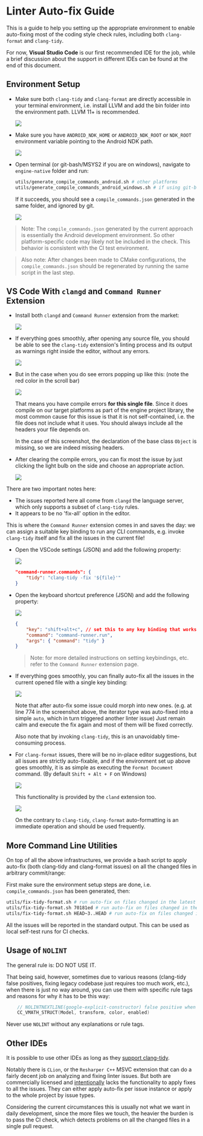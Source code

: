 # Linter Auto-fix Guide

This is a guide to help you setting up the appropriate environment to enable auto-fixing most of the coding style check rules, including both `clang-format` and `clang-tidy`.

For now, **Visual Studio Code** is our first recommended IDE for the job, while a brief discussion about the support in different IDEs can be found at the end of this document.

## Environment Setup

* Make sure both `clang-tidy` and `clang-format` are directly accessible in your terminal environment, i.e. install LLVM and add the bin folder into the environment path. LLVM 11+ is recommended.

    ![](imgs/LLVM.png)

* Make sure you have `ANDROID_NDK_HOME` or `ANDROID_NDK_ROOT` or `NDK_ROOT` environment variable pointing to the Android NDK path.

    ![](imgs/NDK.png)

* Open terminal (or git-bash/MSYS2 if you are on windows), navigate to `engine-native` folder and run:

    ```bash
    utils/generate_compile_commands_android.sh # other platforms
    utils/generate_compile_commands_android_windows.sh # if using git-bash on windows
    ```

    If it succeeds, you should see a `compile_commands.json` generated in the same folder, and ignored by git.

    ![](imgs/compile_commands.png)

> Note: The `compile_commands.json` generated by the current approach is essentially the Android development environment. So other platform-specific code may likely not be included in the check. This behavior is consistent with the CI test environment.

> Also note: After changes been made to CMake configurations, the `compile_commands.json` should be regenerated by running the same script in the last step.

## VS Code With `clangd` and `Command Runner` Extension

* Install both `clangd` and `Command Runner` extension from the market:

    ![](imgs/extensions.png)

* If everything goes smoothly, after opening any source file, you should be able to see the `clang-tidy` extension's linting process and its output as warnings right inside the editor, without any errors.

    ![](imgs/editor-lint.png)

* But in the case when you do see errors popping up like this: (note the red color in the scroll bar)

    ![](imgs/editor-lint-error.png)

    That means you have compile errors **for this single file**. Since it does compile on our target platforms as part of the engine project library, the most common cause for this issue is that it is not self-contained, i.e. the file does not include what it uses. You should always include all the headers your file depends on.

    In the case of this screenshot, the declaration of the base class `Object` is missing, so we are indeed missing headers.

* After clearing the compile errors, you can fix most the issue by just clicking the light bulb on the side and choose an appropriate action.

    ![](imgs/manual-auto-fix.png)

There are two important notes here:
* The issues reported here all come from `clangd` the language server, which only supports a subset of `clang-tidy` rules.
* It appears to be no 'fix-all' option in the editor.

This is where the `Command Runner` extension comes in and saves the day: we can assign a suitable key binding to run any CLI commands, e.g. invoke `clang-tidy` itself and fix all the issues in the current file!

* Open the VSCode settings (JSON) and add the following property:

    ![](imgs/vscode-settings.png)

    ```json
    "command-runner.commands": {
        "tidy": "clang-tidy -fix '${file}'"
    }
    ```

* Open the keyboard shortcut preference (JSON) and add the following property:

    ![](imgs/keyboard-shortcut.png)

    ```json
    {
        "key": "shift+alt+c", // set this to any key binding that works best for you
        "command": "command-runner.run",
        "args": { "command": "tidy" }
    }
    ```

    > Note: for more detailed instructions on setting keybindings, etc. refer to the `Command Runner` extension page.

* If everything goes smoothly, you can finally auto-fix all the issues in the current opened file with a single key binding:

    ![](imgs/auto-fix.gif)

    Note that after auto-fix some issue could morph into new ones. (e.g. at line 774 in the screenshot above, the iterator type was auto-fixed into a simple `auto`, which in turn triggered another linter issue) Just remain calm and execute the fix again and most of them will be fixed correctly.

    Also note that by invoking `clang-tidy`, this is an unavoidably time-consuming process.

* For `clang-format` issues, there will be no in-place editor suggestions, but all issues are strictly auto-fixable, and if the environment set up above goes smoothly, it is as simple as executing the `Format Document` command. (By default `Shift + Alt + F` on Windows)

    ![](imgs/format.png)

    This functionality is provided by the `cland` extension too.

    ![](imgs/auto-format.gif)

    On the contrary to `clang-tidy`, `clang-format` auto-formatting is an immediate operation and should be used frequently.

## More Command Line Utilities

On top of all the above infrastructures, we provide a bash script to apply auto-fix (both clang-tidy and clang-format issues) on all the changed files in arbitrary commit/range:

First make sure the environment setup steps are done, i.e. `compile_commands.json` has been generated, then:

```bash
utils/fix-tidy-format.sh # run auto-fix on files changed in the latest commit
utils/fix-tidy-format.sh 70181ed # run auto-fix on files changed in the specified commit
utils/fix-tidy-format.sh HEAD~3..HEAD # run auto-fix on files changed in the last 3 commit
```

All the issues will be reported in the standard output. This can be used as local self-test runs for CI checks.

## Usage of `NOLINT`

The general rule is: DO NOT USE IT.

That being said, however, sometimes due to various reasons (clang-tidy false positives, fixing legacy codebase just requires too much work, etc.), when there is just no way around, you can use them with specific rule tags and reasons for why it has to be this way:
```cpp
    // NOLINTNEXTLINE(google-explicit-constructor) false positive when involving __VA_ARGS__
    CC_VMATH_STRUCT(Model, transform, color, enabled)
```
Never use `NOLINT` without any explanations or rule tags.

## Other IDEs

It is possible to use other IDEs as long as they [support clang-tidy](https://clang.llvm.org/extra/clang-tidy/Integrations.html).

Notably there is `CLion`, or the `Resharper C++` MSVC extension that can do a fairly decent job on analyzing and fixing linter issues. But both are commercially licensed and [intentionally](https://resharper-support.jetbrains.com/hc/en-us/articles/207242695-Can-I-fix-all-issues-Quick-Fixes-naming-suggestions-etc-at-once-) lacks the functionality to apply fixes to all the issues. They can either apply auto-fix per issue instance or apply to the whole project by issue types.

Considering the current circumstances this is usually not what we want in daily development, since the more files we touch, the heavier the burden is to pass the CI check, which detects problems on all the changed files in a single pull request.

